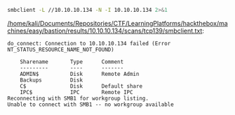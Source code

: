 ```bash
smbclient -L //10.10.10.134 -N -I 10.10.10.134 2>&1
```

[/home/kali/Documents/Repositories/CTF/LearningPlatforms/hackthebox/machines/easy/bastion/results/10.10.10.134/scans/tcp139/smbclient.txt](file:///home/kali/Documents/Repositories/CTF/LearningPlatforms/hackthebox/machines/easy/bastion/results/10.10.10.134/scans/tcp139/smbclient.txt):

```
do_connect: Connection to 10.10.10.134 failed (Error NT_STATUS_RESOURCE_NAME_NOT_FOUND)

	Sharename       Type      Comment
	---------       ----      -------
	ADMIN$          Disk      Remote Admin
	Backups         Disk
	C$              Disk      Default share
	IPC$            IPC       Remote IPC
Reconnecting with SMB1 for workgroup listing.
Unable to connect with SMB1 -- no workgroup available


```
